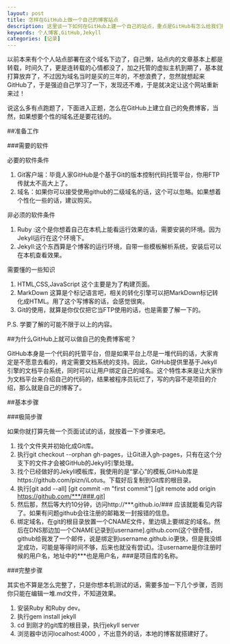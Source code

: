```yaml
---
layout: post
title: 怎样在GitHub上做一个自己的博客站点
description: 这里谈一下如何在GitHub上建一个自己的站点，重点是GitHub有怎么给我们提供服务的以及简单的建立步骤
keywords: 个人博客,GitHub,Jekyll
categories: [记录]
---
```


以前本来有个个人站点部署在这个域名下边了，自己懒，站点内的文章基本上都是转载，时间久了，更是连转载的心情都没了，加之托管的虚拟主机到期了，基本就打算放弃了，不过因为域名当时是买的三年的，不想浪费了，忽然就想起来GitHub了，于是强迫自己学习了一下，发现还不难，于是就决定让这个网站重新来过！

说这么多有点跑题了，下面进入正题，怎么在GitHub上建立自己的免费博客，当然，如果想要个性的域名还是要花钱的。

##准备工作

###需要的软件

必要的软件条件

1. Git客户端：毕竟人家GitHub是个基于Git的版本控制代码托管平台，你用FTP传就太不高大上了。
2. 域名：如果你可以接受使用github的二级域名的话，这个可以忽略。如果想着个性化一些的话，建议购买。

非必须的软件条件

1. Ruby :这个是你想着自己在本机上能看运行效果的话，需要安装的环境。因为Jekyll运行在这个环境下。
2. Jekyll:这个东西算是个博客的运行环境，自带一些模板解析系统，安装后可以在本机查看效果。

需要懂的一些知识

1. HTML,CSS,JavaScript 这个主要是为了构建页面。
2. MarkDown 这算是个标记语言吧，相关的转化引擎可以把MarkDown标记转化成HTML。用了这个写博客的话，会感觉很爽。
3. Git的使用，就算是你仅仅把它当FTP使用的话，也是需要了解一下的。

P.S. 学要了解的可能不限于以上的内容。

##为什么GitHub上就可以做自己的免费博客呢？

GitHub本身是一个代码的托管平台，但是如果平台上尽是一堆代码的话，大家肯定是不愿意去看的，肯定需要文档系统的支持。因此，GitHub提供里基于Jekyll引擎的文档平台系统，同时可以让用户绑定自己的域名。这个特性本来是让大家作为文档平台来介绍自己的代码的，结果被程序员玩烂了，写的内容不是项目的介绍，那么就是自己的博客了。

##基本步骤

###极简步骤

如果你就打算先做一个页面试试的话，就按着一下步骤来吧。

1. 找个文件夹并初始化成Git库。
2. 执行git checkout --orphan gh-pages，让Git进入gh-pages，只有在这个分支下的文件才会被GitHub的Jekyll引擎处理。
3. 找个已经做好的Jekyll模板库，我使用的是“掌心”的模板,GitHub库是https://github.com/pizn/iLotus。下载好后复制到Git库的根目录。
4. 执行[git add --all] [git commit -m "first commit"] [git remote add origin https://github.com/***/###.git]
5. 然后那，然后等大约10分钟，访问http://***.github.io/### 应该就能看见内容了。如果有问题github会往注册的邮箱发一封报错的信息。
6. 绑定域名，在git的根目录放置一个CNAME文件，里边填上要绑定的域名。然后在DNS那边加一个CNAME记录到[username].github.com(这个很奇怪，github给我发了一个邮件，说是绑定到username.github.io更快，但是我没绑定成功，可能是等得时间不够，后来也就没有尝试)。注username是你注册时候的用户名，地址中的***也是用户名，###是项目库的名称。 

###完整步骤

其实也不算是怎么完整了，只是你想本机测试的话，需要多加一下几个步骤，否则你只能在编辑一堆.md文件，不知道效果。

1. 安装Ruby 和Ruby dev。
2. 执行gem install jekyll
3. cd 到刚才的git库的根目录，执行jekyll server
4. 浏览器中访问localhost:4000 ，不出意外的话，本地的博客就搭建好了。